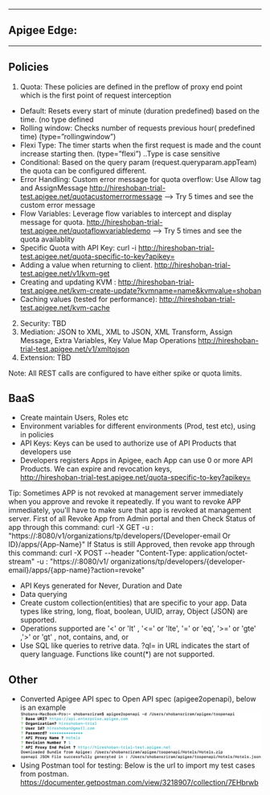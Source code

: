 
***

Apigee Edge:
------------

***


Policies 
-------------
1. Quota: These policies are defined in the preflow of proxy end point which is the first point of request interception
 - Default: Resets every start of minute (duration predefined) based on the time. (no type defined
 - Rolling window: Checks number of requests previous hour( predefined time) (type=”rollingwindow”)
 - Flexi Type:  The timer starts when the first request is made and the count increase starting then. (type=”flexi”) ..Type is case sensitive
 - Conditional: Based on the query param (request.queryparam.appTeam) the quota can be configured different.
 - Error Handling:  Custom error message for quota overflow: Use Allow tag and AssignMessage 
http://hireshoban-trial-test.apigee.net/quotacustomerrormessage --> Try 5 times and see the custom error message
 - Flow Variables: Leverage flow variables to intercept and display message for quota. 
http://hireshoban-trial-test.apigee.net/quotaflowvariabledemo --> Try 5 times and see the quota availablity
- Specific Quota with API Key: curl -i http://hireshoban-trial-test.apigee.net/quota-specific-to-key?apikey= 
- Adding a value when returning to client. http://hireshoban-trial-test.apigee.net/v1/kvm-get
- Creating and updating KVM : http://hireshoban-trial-test.apigee.net/kvm-create-update?kvmname=name&kvmvalue=shoban
- Caching values (tested for performance): http://hireshoban-trial-test.apigee.net/kvm-cache  
2. Security: TBD
3. Mediation: JSON to XML, XML to JSON, XML Transform, Assign Message, Extra Variables, Key Value Map Operations
   http://hireshoban-trial-test.apigee.net/v1/xmltojson
4. Extension: TBD

Note: All REST calls are configured to have either spike or quota limits. 

BaaS
-------------

- Create maintain Users, Roles etc
- Environment variables for different environments (Prod, test etc), using in policies
- API Keys: Keys can be used to authorize use of API Products that developers use
- Developers registers Apps in Apigee, each App can use 0 or more API Products. We can expire and revocation keys,  
http://hireshoban-trial-test.apigee.net/quota-specific-to-key?apikey=

Tip: Sometimes APP is not revoked at management server immediately when you approve and revoke it repeatedly. If you want to revoke APP  immediately, you'll have to make sure that app is revoked at management server.
First of all Revoke App from Admin portal and then Check Status of app through this command:
curl -X GET -u <Admin-username>:<Password> "https://<IP>:8080/v1/organizations/tp/developers/{Developer-email Or ID}/apps/{App-Name}"
If Status is still Approved, then revoke app through this command:
curl -X POST --header "Content-Type: application/octet-stream" -u <Admin-username>:<Password> "https://<IP>:8080/v1/
organizations/tp/developers/{developer-email}/apps/{app-name}?action=revoke"

- API Keys generated for Never, Duration and Date 
- Data querying
 - Create custom collection(entities) that are specific to your app. Data types like string, long, float, boolean, UUID, array, Object (JSON) are supported. 
 - Operations supported are  '<' or 'lt'	, '<=' or 'lte',  '=' or 'eq',	'>=' or 'gte'	,'>' or 'gt'	, not, contains, and, or 
 - Use SQL like queries to retrive data. ?ql= in URL indicates the start of query language. Functions like count(*) are not supported. 


Other
-------------
- Converted Apigee API spec to Open API spec (apigee2openapi), below is an example
![enter image description here](images/image.png)
- Using Postman tool for testing: Below is the url to import my test cases from postman. 
https://documenter.getpostman.com/view/3218907/collection/7EHbrwb
